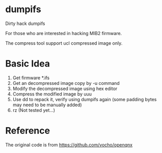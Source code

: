 # dumpifs
Dirty hack dumpifs

For those who are interested in hacking MIB2 firmware.

The compress tool support ucl compressed image only.

# Basic Idea
1. Get firmware  *.ifs
2. Get an decompressed image copy by -u command
3. Modify the decompressed image using hex editor
4. Compress the modified image by uuu
5. Use dd to repack it, verify using dumpifs again (some padding bytes may need to be manually added)
6. rz (Not tested yet...)

# Reference
The original code is from
https://github.com/vocho/openqnx
